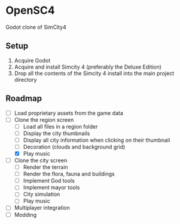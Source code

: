 # OpenSC4
Godot clone of SimCity4

## Setup

1. Acquire Godot
2. Acquire and install Simcity 4 (preferably the Deluxe Edition)
3. Drop all the contents of the Simcity 4 install into the main project directory

## Roadmap

- [ ] Load proprietary assets from the game data
- [ ] Clone the region screen
    - [ ] Load all files in a region folder
    - [ ] Display the city thumbnails
    - [ ] Display all city information when clicking on their thumbnail
    - [ ] Decoration (clouds and background grid)
    - [x] Play music
- [ ] Clone the city screen
    - [ ] Render the terrain
    - [ ] Render the flora, fauna and buildings
    - [ ] Implement God tools
    - [ ] Implement mayor tools
    - [ ] City simulation
    - [ ] Play music
- [ ] Multiplayer integration
- [ ] Modding
